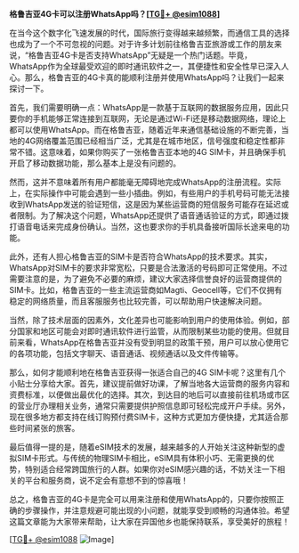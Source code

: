 **格鲁吉亚4G卡可以注册WhatsApp吗？[[TG💪+ @esim1088](https://t.me/s/esim1088)]**

在当今这个数字化飞速发展的时代，国际旅行变得越来越频繁，而通信工具的选择也成为了一个不可忽视的问题。对于许多计划前往格鲁吉亚旅游或工作的朋友来说，“格鲁吉亚4G卡是否支持WhatsApp”无疑是一个热门话题。毕竟，WhatsApp作为全球最受欢迎的即时通讯软件之一，其便捷性和安全性早已深入人心。那么，格鲁吉亚的4G卡真的能顺利注册并使用WhatsApp吗？让我们一起来探讨一下。

首先，我们需要明确一点：WhatsApp是一款基于互联网的数据服务应用，因此只要你的手机能够正常连接到互联网，无论是通过Wi-Fi还是移动数据网络，理论上都可以使用WhatsApp。而在格鲁吉亚，随着近年来通信基础设施的不断完善，当地的4G网络覆盖范围已经相当广泛，尤其是在城市地区，信号强度和稳定性都非常不错。这意味着，如果你购买了一张格鲁吉亚本地的4G SIM卡，并且确保手机开启了移动数据功能，那么基本上是没有问题的。

然而，这并不意味着所有用户都能毫无障碍地完成WhatsApp的注册流程。实际上，在实际操作中可能会遇到一些小插曲。例如，有些用户的手机号码可能无法接收到WhatsApp发送的验证短信，这是因为某些运营商的短信服务可能存在延迟或者限制。为了解决这个问题，WhatsApp还提供了语音通话验证的方式，即通过拨打语音电话来完成身份确认。当然，这也要求你的手机具备接听国际长途来电的功能。

此外，还有人担心格鲁吉亚的SIM卡是否符合WhatsApp的技术要求。其实，WhatsApp对SIM卡的要求非常宽松，只要是合法激活的号码即可正常使用。不过需要注意的是，为了避免不必要的麻烦，建议大家选择信誉良好的运营商提供的SIM卡。比如，格鲁吉亚的一些主流运营商如Magti、Geocell等，它们不仅拥有稳定的网络质量，而且客服服务也比较完善，可以帮助用户快速解决问题。

当然，除了技术层面的因素外，文化差异也可能影响到用户的使用体验。例如，部分国家和地区可能会对即时通讯软件进行监管，从而限制某些功能的使用。但就目前来看，WhatsApp在格鲁吉亚并没有受到明显的政策干预，用户可以放心使用它的各项功能，包括文字聊天、语音通话、视频通话以及文件传输等。

那么，如何才能顺利地在格鲁吉亚获得一张适合自己的4G SIM卡呢？这里有几个小贴士分享给大家。首先，建议提前做好功课，了解当地各大运营商的服务内容和资费标准，以便做出最优化的选择。其次，到达目的地后可以直接前往机场或市区的营业厅办理相关业务，通常只需要提供护照信息即可轻松完成开户手续。另外，现在很多地方都支持在线订购预付费SIM卡，这种方式更加方便快捷，尤其适合那些时间紧张的旅客。

最后值得一提的是，随着eSIM技术的发展，越来越多的人开始关注这种新型的虚拟SIM卡形式。与传统的物理SIM卡相比，eSIM具有体积小巧、无需更换的优势，特别适合经常跨国旅行的人群。如果你对eSIM感兴趣的话，不妨关注一下相关的平台和服务商，说不定会有意想不到的惊喜哦！

总之，格鲁吉亚的4G卡是完全可以用来注册和使用WhatsApp的，只要你按照正确的步骤操作，并注意规避可能出现的小问题，就能享受到顺畅的沟通体验。希望这篇文章能为大家带来帮助，让大家在异国他乡也能保持联系，享受美好的旅程！ 

[[TG💪+ @esim1088](https://t.me/s/esim1088) ![Image](https://i.postimg.cc/4NQfJmqS/Snipaste-2025-05-13-00-14-12.png)]